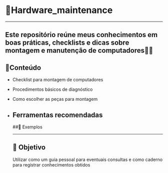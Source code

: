 # 🔧Hardware_maintenance
---
Este repositório reúne meus conhecimentos em boas práticas, checklists e dicas sobre **montagem e manutenção de computadores**👨‍💻
---
## 📑Conteúdo
- Checklist para montagem de computadores
- Procedimentos básicos de diagnóstico
- Como escolher as peças para montagem
- Ferramentas recomendadas
  ---
  ##📸 Exemplos

  ---
  ## 🚀 Objetivo
  Utilizar como um guia pessoal para eventuais consultas e como caderno para registrar conhecimentos obtidos
